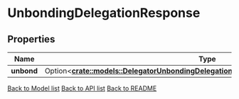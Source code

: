 # UnbondingDelegationResponse

## Properties

Name | Type | Description | Notes
------------ | ------------- | ------------- | -------------
**unbond** | Option<[**crate::models::DelegatorUnbondingDelegationsResponseUnbondingResponsesInner**](DelegatorUnbondingDelegations_response_unbonding_responses_inner.md)> |  | [optional]

[Back to Model list](../README.md#documentation-for-models) [Back to API list](../README.md#documentation-for-api-endpoints) [Back to README](../README.md)


